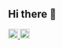 ## Hi there 👋

<p align="left">
  <a href="https://github.com/codingYN">
    <img height="20" src="https://komarev.com/ghpvc/?username=codingYN" />
  </a>
  <a href="https://github.com/codingYN">
    <img height="20" src="https://img.shields.io/github/followers/codingYN?label=follow&logo=github&style=flat" />
  </a>
</p>

<!--
**codingYN/codingYN** is a ✨ _special_ ✨ repository because its `README.md` (this file) appears on your GitHub profile.

Here are some ideas to get you started:

- 🔭 I’m currently working on ...
- 🌱 I’m currently learning ...
- 👯 I’m looking to collaborate on ...
- 🤔 I’m looking for help with ...
- 💬 Ask me about ...
- 📫 How to reach me: ...
- 😄 Pronouns: ...
- ⚡ Fun fact: ...
-->
